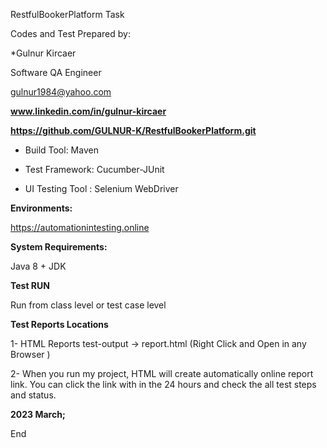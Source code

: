 RestfulBookerPlatform Task

Codes and Test Prepared by:

*Gulnur Kircaer

Software QA Engineer

gulnur1984@yahoo.com

**www.linkedin.com/in/gulnur-kircaer**

**https://github.com/GULNUR-K/RestfulBookerPlatform.git**

- Build Tool: Maven

- Test Framework: Cucumber-JUnit

- UI Testing Tool : Selenium WebDriver

**Environments:**

https://automationintesting.online

**System Requirements:**

Java 8 + JDK

**Test RUN**

Run from class level or test case level

**Test Reports Locations**

1- HTML Reports test-output -> report.html (Right Click and Open in any Browser )

2- When you run my project, HTML will create automatically online report link. You can click the link with in the 24 hours and check the all test steps and status.


**2023 March;** 

End
